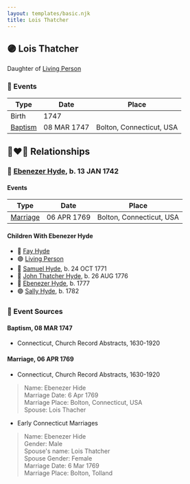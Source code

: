 ```yaml
---
layout: templates/basic.njk
title: Lois Thatcher
---
```

## 🟣 Lois Thatcher

Daughter of [Living Person](/people/1/12715265)

### 📆 Events

Type | Date | Place
------ | ------ | ------
Birth | 1747 |
[Baptism](#event-32153777-443d-4358-a436-8dae3ef141b6) | 08 MAR 1747 | Bolton, Connecticut, USA

## 👩‍❤️‍👨 Relationships

### 🔵 [Ebenezer Hyde](/people/1/14535025), b. 13 JAN 1742

#### Events

Type | Date | Place
------ | ------ | ------
[Marriage](#event-b5c3aa36-760d-498d-a694-0f680fcb742b) | 06 APR 1769 | Bolton, Connecticut, USA
#### Children With Ebenezer Hyde
* 🔵 [Fay Hyde](/people/8/87942653)
* 🟣 [Living Person](/people/9/99413171)
* 🔵 [Samuel Hyde](/people/9/99101312), b. 24 OCT 1771
* 🔵 [John Thatcher Hyde](/people/3/3310224), b. 26 AUG 1776
* 🔵 [Ebenezer Hyde](/people/9/92367136), b. 1777
* 🟣 [Sally Hyde](/people/9/93954178), b. 1782
### 📰 Event Sources

#### <a id="event-32153777-443d-4358-a436-8dae3ef141b6"></a> Baptism, 08 MAR 1747
* Connecticut, Church Record Abstracts, 1630-1920

#### <a id="event-b5c3aa36-760d-498d-a694-0f680fcb742b"></a> Marriage, 06 APR 1769
* Connecticut, Church Record Abstracts, 1630-1920
>   
  > Name: Ebenezer Hide  
  > Marriage Date: 6 Apr 1769  
  > Marriage Place: Bolton, Connecticut, USA  
  > Spouse: Lois Thacher
* Early Connecticut Marriages
>   
  > Name: Ebenezer Hide  
  > Gender: Male  
  > Spouse's name: Lois Thatcher  
  > Spouse Gender: Female  
  > Marriage Date: 6 Mar 1769  
  > Marriage Place: Bolton, Tolland